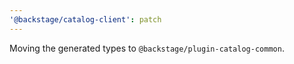 ```yaml
---
'@backstage/catalog-client': patch
---
```


Moving the generated types to `@backstage/plugin-catalog-common`.
